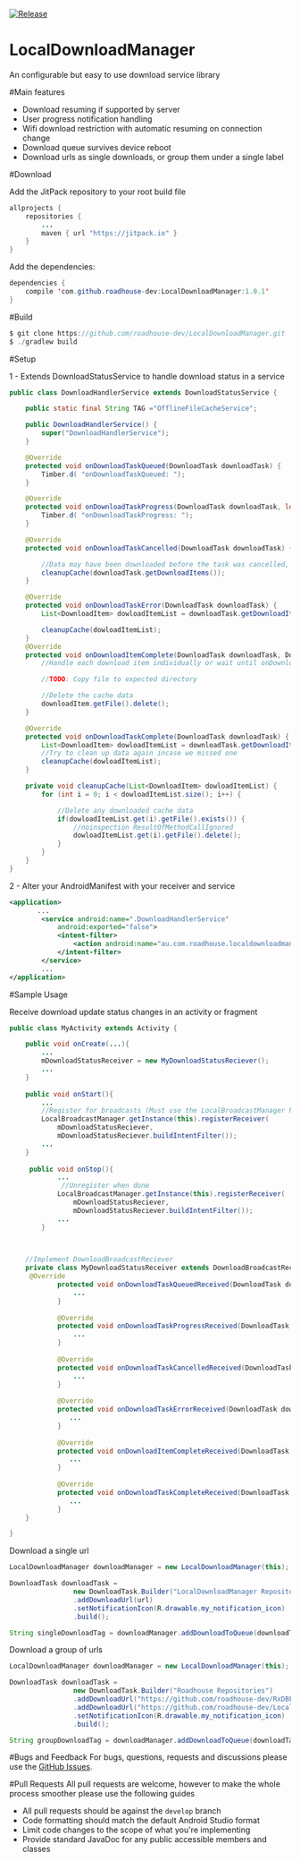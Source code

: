 [![Release](https://jitpack.io/v/roadhouse-dev/LocalDownloadManager.svg)](https://jitpack.io/#roadhouse-dev/LocalDownloadManager)

# LocalDownloadManager

An configurable but easy to use download service library

#Main features
* Download resuming if supported by server
* User progress notification handling
* Wifi download restriction with automatic resuming on connection change
* Download queue survives device reboot
* Download urls as single downloads, or group them under a single label

#Download

Add the JitPack repository to your root build file

```java 
allprojects {
    repositories {
        ...
        maven { url "https://jitpack.io" }
    }
}
```

Add the dependencies:

```java 
dependencies {
    compile 'com.github.roadhouse-dev:LocalDownloadManager:1.0.1'
}
```

#Build
```java
$ git clone https://github.com/roadhouse-dev/LocalDownloadManager.git
$ ./gradlew build
```

#Setup

1 - Extends DownloadStatusService to handle download status in a service

```java
public class DownloadHandlerService extends DownloadStatusService {

    public static final String TAG ="OfflineFileCacheService";

    public DownloadHandlerService() {
        super("DownloadHandlerService");
    }

    @Override
    protected void onDownloadTaskQueued(DownloadTask downloadTask) {
        Timber.d( "onDownloadTaskQueued: ");
    }

    @Override
    protected void onDownloadTaskProgress(DownloadTask downloadTask, long bytesDownloaded, long totalBytes) {
        Timber.d( "onDownloadTaskProgress: ");
    }

    @Override
    protected void onDownloadTaskCancelled(DownloadTask downloadTask) {

        //Data may have been downloaded before the task was cancelled, so lets clean it up
        cleanupCache(downloadTask.getDownloadItems());
    }

    @Override
    protected void onDownloadTaskError(DownloadTask downloadTask) {
        List<DownloadItem> dowloadItemList = downloadTask.getDownloadItems();

        cleanupCache(dowloadItemList);
    }
    @Override
    protected void onDownloadItemComplete(DownloadTask downloadTask, DownloadItem downloadItem) {
        //Handle each download item individually or wait until onDownloadTaskComplete triggers to handle all at once

        //TODO: Copy file to expected directory

        //Delete the cache data
        downloadItem.getFile().delete();
    }

    @Override
    protected void onDownloadTaskComplete(DownloadTask downloadTask) {
        List<DownloadItem> dowloadItemList = downloadTask.getDownloadItems();
        //Try to clean up data again incase we missed one
        cleanupCache(dowloadItemList);
    }

    private void cleanupCache(List<DownloadItem> dowloadItemList) {
        for (int i = 0; i < dowloadItemList.size(); i++) {

            //Delete any downloaded cache data
            if(dowloadItemList.get(i).getFile().exists()) {
                //noinspection ResultOfMethodCallIgnored
                dowloadItemList.get(i).getFile().delete();
            }
        }
    }
}
```


2 - Alter your AndroidManifest with your receiver and service

```xml
<application>
       ...
        <service android:name=".DownloadHandlerService"
            android:exported="false">
            <intent-filter>
                <action android:name="au.com.roadhouse.localdownloadmanager.toolkit.DownloadStatusService.ACTION_DOWNLOAD_STATUS_UPDATE"/>
            </intent-filter>
        </service>
        ...
</application>
```


#Sample Usage

Receive download update status changes in an activity or fragment

```java
public class MyActivity extends Activity {

    public void onCreate(...){
        ...
        mDownloadStatusReceiver = new MyDownloadStatusReciever();
        ...
    }
    
    public void onStart(){
        ...
        //Register for broadcasts (Must use the LocalBroadcastManager here)
        LocalBroadcastManager.getInstance(this).registerReceiver(
            mDownloadStatusReciever, 
            mDownloadStatusReciever.buildIntentFilter());
        ...
    }
    
     public void onStop(){
            ...
             //Unregister when done
            LocalBroadcastManager.getInstance(this).registerReceiver(
                mDownloadStatusReciever, 
                mDownloadStatusReciever.buildIntentFilter());
            ...
        }
    


    //Implement DownloadBroadcastReciever
    private class MyDownloadStatusReceiver extends DownloadBroadcastReceiver{
     @Override
            protected void onDownloadTaskQueuedReceived(DownloadTask downloadTask) {
                ...
            }
    
            @Override
            protected void onDownloadTaskProgressReceived(DownloadTask downloadTask, long bytesDownloaded, long totalBytes) {
                ...
            }
    
            @Override
            protected void onDownloadTaskCancelledReceived(DownloadTask downloadTask) {
                ...
            }
    
            @Override
            protected void onDownloadTaskErrorReceived(DownloadTask downloadTask) {
               ...
            }
    
            @Override
            protected void onDownloadItemCompleteReceived(DownloadTask downloadTask, DownloadItem downloadItem) {
               ...
            }
    
            @Override
            protected void onDownloadTaskCompleteReceived(DownloadTask downloadTask) {
               ...
            }
    }

}

```


Download a single url

```java
LocalDownloadManager downloadManager = new LocalDownloadManager(this);

DownloadTask downloadTask =
                new DownloadTask.Builder("LocalDownloadManager Repository")
                .addDownloadUrl(url)
                .setNotificationIcon(R.drawable.my_notification_icon)
                .build();

String singleDownloadTag = downloadManager.addDownloadToQueue(downloadTask);

```

Download a group of urls

```java
LocalDownloadManager downloadManager = new LocalDownloadManager(this);

DownloadTask downloadTask =
                new DownloadTask.Builder("Roadhouse Repositories")
                .addDownloadUrl("https://github.com/roadhouse-dev/RxDBFlow/archive/master.zip")
                .addDownloadUrl("https://github.com/roadhouse-dev/LocalDownloadManager/archive/master.zip")
                .setNotificationIcon(R.drawable.my_notification_icon)
                .build();

String groupDownloadTag = downloadManager.addDownloadToQueue(downloadTask);
```

#Bugs and Feedback
For bugs, questions, requests and discussions please use the [GitHub Issues](https://github.com/roadhouse-dev/LocalDownloadManager/issues).

#Pull Requests
All pull requests are welcome, however to make the whole process smoother please use the following guides

* All pull requests should be against the ```develop``` branch
* Code formatting should match the default Android Studio format
* Limit code changes to the scope of what you're implementing
* Provide standard JavaDoc for any public accessible members and classes